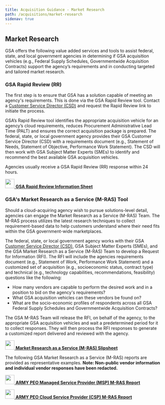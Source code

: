 ```yaml
---
title: Acquisition Guidance - Market Research
path: /acquisitions/market-research
sidenav: true
---
```


## Market Research

GSA offers the following value added services and tools to assist federal, state, and local government agencies in determining if GSA acquisition vehicles (e.g., Federal Supply Schedules, Governmentwide Acquisition Contracts) support the agency’s requirements and in conducting targeted and tailored market research. 

### GSA Rapid Review (RR)

The first step is to ensure that GSA has a solution capable of meeting an agency's requirements. This is done via the GSA Rapid Review tool.  Contact a [Customer Service Director (CSD)](http://gsa.gov/csd) and request the Rapid Review link to initiate the process. 

GSA’s Rapid Review tool identifies the appropriate acquisition vehicle for an agency’s cloud requirements, reduces Procurement Administrative Lead Time (PALT) and ensures the correct acquisition package is prepared. The federal, state, or local government agency provides their GSA Customer Service Director (CSD) with a requirements document (e.g., Statement of Needs, Statement of Objective, Performance Work Statement). The CSD will then work with GSA Subject Matter Experts (SMEs) to identify and recommend the best available GSA acquisition vehicles. 

Agencies usually receive a GSA Rapid Review (RR) response within 24 hours. 

[<img src="../../images/file-pdf-regular.svg" width="30" />  **GSA Rapid Review Information Sheet**](/documents/GSA-Rapid-Review.pdf)


### GSA's Market Research as a Service (M-RAS) Tool

Should a cloud-acquiring agency wish to pursue solutions-level detail, agencies can engage the Market Research as a Service (M-RAS) Team. The M-RAS process utilizes the latest research techniques to collect requirement-based data to help customers understand where their need fits within the GSA government-wide marketplaces. 

The federal, state, or local government agency works with their GSA [Customer Service Director (CSD)](http://gsa.gov/csd), GSA Subject Matter Experts (SMEs), and the GSA Market Research as a Service (M-RAS) Team to develop a Request for Information (RFI). The RFI will include the agencies requirements document (e.g., Statement of Work, Performance Work Statement) and a customized set of acquisition (e.g., socioeconomic status, contract type) and technical (e.g., technology capabilities, recommendations, feasibility) questions like the following:

- How many vendors are capable to perform the desired work and in a position to bid on the agency's requirements?
- What GSA acquisition vehicles can these vendors be found on? 
- What are the socio-economic profiles of respondents across all GSA Federal Supply Schedules and Governmentwide Acquisition Contracts? 

The GSA M-RAS Team will release the RFI, on behalf of the agency, to the appropriate GSA acquisition vehicles and wait a predetermined period for it to collect responses. They will then process the RFI responses to generate a customized report delivered and reviewed with the agency. 

[<img src="../../images/file-pdf-regular.svg" width="30" />  **Market Research as a Service (M-RAS) Slipsheet**](/documents/MRAS-Slip-Sheet.pdf)
  
The following GSA Market Research as a Service (M-RAS) reports are provided as representative examples. **Note: Non-public vendor information and individual vendor responses have been redacted.**

[<img src="../../images/file-pdf-regular.svg" width="30" />  **ARMY PEO Managed Service Provider (MSP) M-RAS Report**](/documents/ARMY-PEO-MRAS-REDACTED.pdf)

[<img src="../../images/file-pdf-regular.svg" width="30" />  **ARMY PEO Cloud Service Provider (CSP) M-RAS Report**](/documents/Army-APEO-Cloud-Market-Research-Redacted.pdf)

